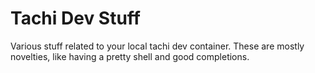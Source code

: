 # Tachi Dev Stuff

Various stuff related to your local tachi dev container. These are mostly novelties,
like having a pretty shell and good completions.